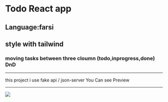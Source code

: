 # Todo React app
## Language:farsi
## style with tailwind
### moving tasks between three cloumn (todo,inprogress,done) DnD
******************************************
this project i use fake api / json-server
You Can see Preview
******************************************
![](https://github.com/FahimePourbarzegary/Gif-react-todoapp/blob/main/Preview-todoapp-react.gif)




